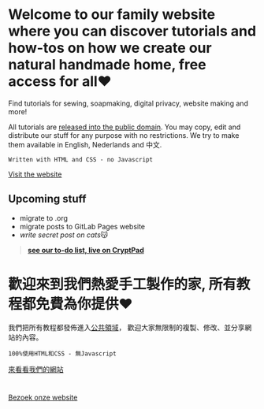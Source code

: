 # Welcome to our family website where you can discover tutorials and how-tos on how we create our **natural handmade home**, free access for all❤️

Find tutorials for sewing, soapmaking, digital privacy, website making and more!

All tutorials are [released into the public domain](https://creativecommons.org/publicdomain/zero/1.0/). You may copy, edit and distribute our stuff for any purpose with no restrictions. We try to make them available in English, Nederlands and 中文.

<code>Written with HTML and CSS - no Javascript</code>

[Visit the website](https://gentlelivingshop.gitlab.io/)

## Upcoming stuff
- migrate to .org
- migrate posts to GitLab Pages website
- *write secret post on cats*😽  
> <strong>[see our to-do list, live on CryptPad](https://cryptpad.fr/kanban/#/2/kanban/edit/wndQEuR-mryxLFz2D8M0bTgo/)</strong>


# 歡迎來到我們熱愛手工製作的家, 所有教程都免費為你提供❤

我們把所有教程都發佈進入[公共領域](https://creativecommons.org/publicdomain/zero/1.0/deed.zh_TW)， 歡迎大家無限制的複製、修改、並分享網站的內容。

<code>100%使用HTML和CSS - 無Javascript</code>

[來看看我們的網站](https://gentlelivingshop.gitlab.io/zh.html)<br>


# 

[Bezoek onze website](https://gentlelivingshop.gitlab.io/nl.html)
